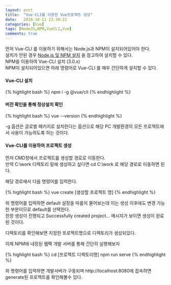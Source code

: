 ```yaml
---
layout: post
title:  "Vue-CLI를 이용한 Vue프로젝트 생성"
date:   2018-10-11 23:39:22
categories: [Vue]
tags: [NodeJS,NPM,VueCLI,Vue]
comments: true
---
```

먼저 Vue-CLI 를 이용하기 위해서는 Node.js과 NPM이 설치되어있어야 한다.  
설치가 안된 경우 [Node.js 및 NPM 설치](/articles/2018-10/install-nodejs-and-npm) 을 참고하여 설치할 수 있다.   
NPM을 이용하여 Vue-CLI 설치 (3.0.x)   
NPM이 설치되어있으면 아래 명령어로 Vue-CLI 를 매우 간단하게 설치할 수 있다.  
<!--more-->

#### Vue-CLI 설치
{% highlight bash %}
npm i -g @vue/cli
{% endhighlight %}

#### 버전 확인을 통해 정상설치 확인
{% highlight bash %}
vue --version
{% endhighlight %}

-g 옵션은 글로벌 패키지로 설치한다는 옵션으로 해당 PC 개발환경의 모든 프로젝트에서 사용이 가능하도록 하는 것이다.   

#### Vue-CLI를 이용하여 프로젝트 생성
먼저 CMD창에서 프로젝트를 생성할 경로로 이동한다.  
만약 C:\work 디렉토리 밑에 생성하고 싶다면 cd C:\work 로 해당 경로로 이동하면 된다.  

해당 경로에서 다음 명령어를 입력한다.

{% highlight bash %}
vue create [생성할 프로젝트 명]
{% endhighlight %}

위 명령어를 입력하면 default 설정을 따를지 물어보는데 이는 생성 이후에도 변경 가능한 부분이므로 default를 선택한다.  
한창 생성이 진행되고 Successfully created project... 메시지가 보이면 생성이 완료된 것이다.  

디렉토리를 확인해보면 지정한 프로젝트명으로 디렉토리가 생성되있다.  

이제 NPM에 내장된 웹팩 개발 서버를 통해 간단히 실행해보자  

{% highlight bash %}
cd [프로젝트 디렉토리명]
npm run serve
{% endhighlight %}

위 명령어를 입력하면 개발서버가 구동되며 http://localhost:8080에 접속하면 generate된 프로젝트를 확인해볼수 있다.

